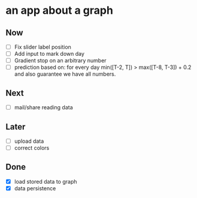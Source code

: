an app about a graph
====================

## Now

- [ ] Fix slider label position
- [ ] Add input to mark down day
- [ ] Gradient stop on an arbitrary number
- [ ] prediction based on: for every day  min([T-2, T]) > max([T-8, T-3]) + 0.2 and also guarantee we have all numbers.

## Next

- [ ] mail/share reading data

## Later

- [ ] upload data
- [ ] correct colors

## Done

- [x] load stored data to graph
- [x] data persistence